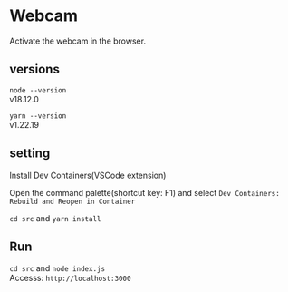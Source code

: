 # Webcam  

Activate the webcam in the browser.  

## versions  

`node --version`  
v18.12.0  

`yarn --version`  
v1.22.19  

## setting  

Install Dev Containers(VSCode extension)  

Open the command palette(shortcut key: F1) and select `Dev Containers: Rebuild and Reopen in Container`  

`cd src` and `yarn install`  

## Run  

`cd src` and `node index.js`  
Accesss: `http://localhost:3000`  